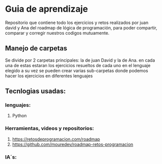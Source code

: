 # Guia de aprendizaje
Repositorio que contiene todo los ejercicios y retos realizados por juan david y Ana del roadmap de lógica de programación, para poder compartir, comparar y corregir nuestros codigos mutuamente.

## Manejo de carpetas 
Se divide por 2 carpetas principales: la de juan David y la de Ana.
en cada una de estas estaran los ejercicios resueltos de cada uno en el lenguaje elegido 
a su vez se pueden crear varias sub-carpetas donde podemos hacer los ejercicios en diferentes lenguajes

## Tecnlogias usadas: 
### lenguajes:
1. Python
### Herramientas, videos y repositorios:
1. https://retosdeprogramacion.com/roadmap
2. https://github.com/mouredev/roadmap-retos-programacion
### IA´s:
